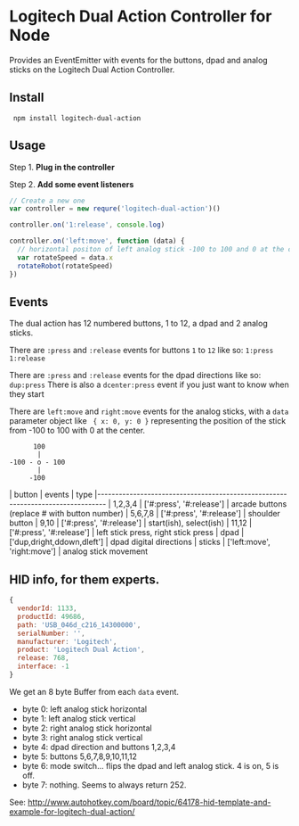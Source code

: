 # Logitech Dual Action Controller for Node

Provides an EventEmitter with events for the buttons, dpad and analog sticks on
the Logitech Dual Action Controller.

## Install

```shell
 npm install logitech-dual-action
```

## Usage

Step 1. **Plug in the controller**

Step 2. **Add some event listeners**

```js
// Create a new one
var controller = new requre('logitech-dual-action')()

controller.on('1:release', console.log)

controller.on('left:move', function (data) {
  // horizontal positon of left analog stick -100 to 100 and 0 at the center.
  var rotateSpeed = data.x
  rotateRobot(rotateSpeed)
})
```

## Events

The dual action has 12 numbered buttons, 1 to 12, a dpad and 2 analog sticks.

There are `:press` and `:release` events for buttons `1` to `12` like so: `1:press` `1:release`

There are `:press` and `:release` events for the dpad directions like so: `dup:press`
There is also a `dcenter:press` event if you just want to know when they start

There are `left:move` and `right:move` events for the analog sticks,
with a `data` parameter object like ` { x: 0, y: 0 }` representing the position of the stick from -100 to 100 with 0 at the center.

```
      100
       |
-100 - o - 100
       |
     -100
```

| button    | events                      | type
|--------------------------------------------------------------------------------
| 1,2,3,4   | ['#:press', '#:release']    | arcade buttons (replace # with button number)
| 5,6,7,8   | ['#:press', '#:release']    | shoulder button
| 9,10      | ['#:press', '#:release']    | start(ish), select(ish)
| 11,12     | ['#:press', '#:release']    | left stick press, right stick press
| dpad      | ['dup,dright,ddown,dleft']  | dpad digital directions
| sticks    | ['left:move', 'right:move'] | analog stick movement


## HID info, for them experts.

```js
{
  vendorId: 1133,
  productId: 49686,
  path: 'USB_046d_c216_14300000',
  serialNumber: '',
  manufacturer: 'Logitech',
  product: 'Logitech Dual Action',
  release: 768,
  interface: -1
}
```

We get an 8 byte Buffer from each `data` event.

- byte 0: left analog stick horizontal  
- byte 1: left analog stick vertical
- byte 2: right analog stick horizontal
- byte 3: right analog stick vertical
- byte 4: dpad direction and buttons 1,2,3,4
- byte 5: buttons 5,6,7,8,9,10,11,12
- byte 6: mode switch... flips the dpad and left analog stick. 4 is on, 5 is off.
- byte 7: nothing. Seems to always return 252.

See: http://www.autohotkey.com/board/topic/64178-hid-template-and-example-for-logitech-dual-action/
